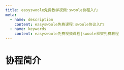```yaml
---
title: easyswoole免费教学视频:swoole协程入门
meta:
  - name: description
    content: easyswoole免费课程:swoole协议入门
  - name: keywords
    content: easyswoole免费视频课程|swoole框架免费教程
---
```

# 协程简介
<script type="text/javascript" src="/Js/Ckplayer/ckplayer.js"></script>
<div class="video" style="width: 50rem;height: 30rem;"></div>
<script type="text/javascript">
    var videoObject = {
    		container: '.video',
    		variable: 'player',
    		video:'http://video-oss.easyswoole.com/%E5%85%A5%E9%97%A8%E6%95%99%E7%A8%8B1/%E5%8D%8F%E7%A8%8B%E7%AE%80%E4%BB%8B.mp4'
    	};
    var player=new ckplayer(videoObject);
</script>
